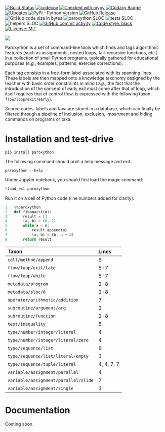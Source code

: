 [![Build Status](https://travis-ci.com/laowantong/paroxython.svg?branch=master)](https://travis-ci.com/laowantong/paroxython)
[![codecov](https://img.shields.io/codecov/c/github/laowantong/paroxython/master)](https://codecov.io/gh/laowantong/paroxython)
[![Checked with mypy](https://img.shields.io/badge/typing-mypy-brightgreen)](http://mypy-lang.org/)
[![Codacy Badge](https://api.codacy.com/project/badge/Grade/73432ed4c5294326ba6279bbbb0fe2e6)](https://www.codacy.com/manual/laowantong/paroxython)
[![Updates](https://pyup.io/repos/github/laowantong/paroxython/shield.svg)](https://pyup.io/repos/github/laowantong/paroxython/)
![PyPI - Python Version](https://img.shields.io/pypi/pyversions/paroxython)
[![GitHub Release](https://img.shields.io/github/release/laowantong/paroxython.svg?style=flat)]()
![GitHub code size in bytes](https://img.shields.io/github/languages/code-size/laowantong/paroxython)
![paroxython SLOC](https://img.shields.io/badge/main%20program-~1600%20SLOC-blue)
![tests SLOC](https://img.shields.io/badge/tests-~2700%20SLOC-blue)
![helpers SLOC](https://img.shields.io/badge/helpers-~800%20SLOC-blue)
[![GitHub commit activity](https://img.shields.io/github/commit-activity/y/laowantong/paroxython.svg?style=flat)]()
[![Code style: black](https://img.shields.io/badge/code%20style-black-000000.svg)](https://github.com/psf/black)
[![License: MIT](https://img.shields.io/badge/License-MIT-yellow.svg)](https://opensource.org/licenses/MIT)

![](docs/resources/logo.png)

Paroxython is a set of command-line tools which finds and tags algorithmic features (such as assignments, nested loops, tail-recursive functions, etc.) in a collection of small Python programs, typically gathered for educational purposes (_e.g._, examples, patterns, exercise corrections).

Each tag consists in a free-form label associated with its spanning lines. These labels are then mapped onto a knowledge taxonomy designed by the teacher with basic order constraints in mind (_e.g._, the fact that the introduction of the concept of early exit must come after that of loop, which itself requires that of control flow, is expressed with the following taxon: `flow/loop/exit/early`).

Source codes, labels and taxa are stored in a database, which can finally be filtered through a pipeline of inclusion, exclusion, impartment and hiding commands on programs or taxa.

# Installation and test-drive

```
pip install paroxython
```

The following command should print a help message and exit:

```
paroxython --help
```

Under Jupyter notebook, you should first load the magic command:

```python
%load_ext paroxython
```

Run it on a cell of Python code (line numbers added for clarity):

```python
1   %%paroxython
2   def fibonacci(n):
3       result = []
4       (a, b) = (0, 1)
5       while a < n:
6           result.append(a)
7           (a, b) = (b, a + b)
8       return result
```

| Taxon | Lines |
|:--|:--|
| `call/method/append` | 6 |
| `flow/loop/exit/late` | 5-7 |
| `flow/loop/while` | 5-7 |
| `metadata/program` | 2-8 |
| `metadata/sloc/8` | 2-8 |
| `operator/arithmetic/addition` | 7 |
| `subroutine/argument/arg` | 2 |
| `subroutine/function` | 2-8 |
| `test/inequality` | 5 |
| `type/number/integer/literal` | 4 |
| `type/number/integer/literal/zero` | 4 |
| `type/sequence/list` | 6 |
| `type/sequence/list/literal/empty` | 3 |
| `type/sequence/tuple/literal` | 4, 4, 7, 7 |
| `variable/assignment/parallel` | 4 |
| `variable/assignment/parallel/slide` | 7 |
| `variable/assignment/single` | 3 |

# Documentation

Coming soon.
